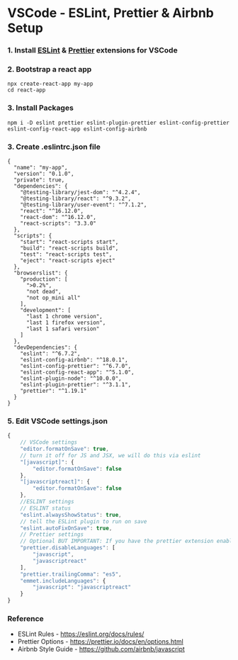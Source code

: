 # VSCode - ESLint, Prettier & Airbnb Setup

### 1. Install [ESLint](https://marketplace.visualstudio.com/items?itemName=dbaeumer.vscode-eslint) & [Prettier](https://marketplace.visualstudio.com/items?itemName=esbenp.prettier-vscode) extensions for VSCode

### 2. Bootstrap a react app

```
npx create-react-app my-app
cd react-app
```

### 3. Install Packages

```
npm i -D eslint prettier eslint-plugin-prettier eslint-config-prettier  eslint-config-react-app eslint-config-airbnb
```

### 3. Create .eslintrc.json file

```
{
  "name": "my-app",
  "version": "0.1.0",
  "private": true,
  "dependencies": {
    "@testing-library/jest-dom": "^4.2.4",
    "@testing-library/react": "^9.3.2",
    "@testing-library/user-event": "^7.1.2",
    "react": "^16.12.0",
    "react-dom": "^16.12.0",
    "react-scripts": "3.3.0"
  },
  "scripts": {
    "start": "react-scripts start",
    "build": "react-scripts build",
    "test": "react-scripts test",
    "eject": "react-scripts eject"
  },
  "browserslist": {
    "production": [
      ">0.2%",
      "not dead",
      "not op_mini all"
    ],
    "development": [
      "last 1 chrome version",
      "last 1 firefox version",
      "last 1 safari version"
    ]
  },
  "devDependencies": {
    "eslint": "^6.7.2",
    "eslint-config-airbnb": "^18.0.1",
    "eslint-config-prettier": "^6.7.0",
    "eslint-config-react-app": "^5.1.0",
    "eslint-plugin-node": "^10.0.0",
    "eslint-plugin-prettier": "^3.1.1",
    "prettier": "^1.19.1"
  }
}
```

### 5. Edit VSCode settings.json

```js
{
    // VSCode settings
    "editor.formatOnSave": true,
    // turn it off for JS and JSX, we will do this via eslint
    "[javascript]": {
        "editor.formatOnSave": false
    },
    "[javascriptreact]": {
        "editor.formatOnSave": false
    },
    //ESLINT settings
    // ESLINT status
    "eslint.alwaysShowStatus": true,
    // tell the ESLint plugin to run on save
    "eslint.autoFixOnSave": true,
    // Prettier settings
    // Optional BUT IMPORTANT: If you have the prettier extension enabled for other languages like CSS and HTML, turn it off for JS since we are doing it through Eslint already
    "prettier.disableLanguages": [
        "javascript",
        "javascriptreact"
    ],
    "prettier.trailingComma": "es5",
    "emmet.includeLanguages": {
        "javascript": "javascriptreact"
    }
}
```

### Reference

- ESLint Rules - https://eslint.org/docs/rules/
- Prettier Options - https://prettier.io/docs/en/options.html
- Airbnb Style Guide - https://github.com/airbnb/javascript

